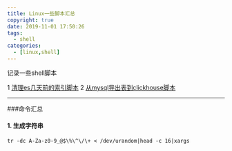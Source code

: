```yaml
---
title: Linux一些脚本汇总
copyright: true
date: 2019-11-01 17:50:26
tags:
  - shell
categories:
  - [linux,shell]
---
```

记录一些shell脚本
<!-- more -->

1 [清理es几天前的索引脚本](http://zhangzw001.github.io/sh/clean_es_data.sh.sh)
2 [从mysql导出表到clickhouse脚本](http://zhangzw001.github.io/sh/clickhouse_from_mysql.sh)


---
###命令汇总
#### 1. 生成字符串
```
tr -dc A-Za-z0-9_@$\%\^\/\+ < /dev/urandom|head -c 16|xargs

```
